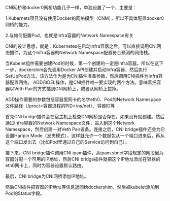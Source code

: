 CNI网桥和docker0网桥功能几乎一样，单独设置了一个，主要是：

1.Kubernets项目没有使用Docker的网络模型（CNM），所以不具体配置docker0网桥的能力。

2.与如何配置Pod，也就是Infra容器的Network Namespace有关

CNI的设计思想，就是：Kubernetes在启动Infra容器之后，可以直接调用CNI网络插件，为这个Infra容器的Network Namespace配置符合预测的网络栈。

当Kubelet组件需要创建Pod的时候，第一个创建的一定是Infra容器。所以在这下一步，dockershim会先调用Docker API创建并启动Infra容器，然后执行SetUpPod方法。该方法作为是为CNI插件准备参数，然后调用CNI插件为Infra容器配置网络。
ADD和DEL操作，是CNI插件唯一要实现的两个方法。意味着把容器以Veth Pair的方式插到CNI网桥上，或者从网桥上拔掉。

ADD操作需要的参数包括容器里网卡的名字eth0、Pod的Network Namespace文件路径（/proc/<容器进程的PID>/ns/net）、容器ID等

首先CNI bridge插件会在宿主机上检查CNI网桥是否存在，如果没有就创建。然后通过Infra容器的Network Namespace文件，进入到这个Network Namespace，然后创建一对Veth Pair设备。连接之后，CNI bridge插件还会为它设置Haripin Mode（发夹模式），这样就允许一个数据包从一个端口进来后，再从这个端口发出去（比如Pod里通过自己的Service访问到自己）。

接下来，CNI bridge插件调用CNI ipam插件，从ipam.sbnet字段规定的网段里为容器分配一个可用的IP地址，然后CNI bridge插件就把这个IP地址添加在容器的eth0网卡上，同时为容器设置默认路由。

最后，CNI bridge为CNI网桥添加IP地址。

然后CNI插件把容器的IP地址等信息返回给dockershim，然后被kubelet添加到Pod的Status字段。
